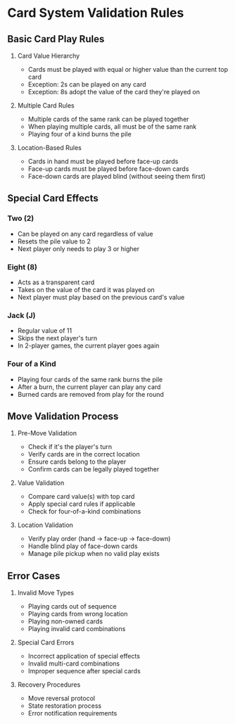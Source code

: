 # Card System Validation Rules

## Basic Card Play Rules

1. Card Value Hierarchy
   - Cards must be played with equal or higher value than the current top card
   - Exception: 2s can be played on any card
   - Exception: 8s adopt the value of the card they're played on

2. Multiple Card Rules
   - Multiple cards of the same rank can be played together
   - When playing multiple cards, all must be of the same rank
   - Playing four of a kind burns the pile

3. Location-Based Rules
   - Cards in hand must be played before face-up cards
   - Face-up cards must be played before face-down cards
   - Face-down cards are played blind (without seeing them first)

## Special Card Effects

### Two (2)
- Can be played on any card regardless of value
- Resets the pile value to 2
- Next player only needs to play 3 or higher

### Eight (8)
- Acts as a transparent card
- Takes on the value of the card it was played on
- Next player must play based on the previous card's value

### Jack (J)
- Regular value of 11
- Skips the next player's turn
- In 2-player games, the current player goes again

### Four of a Kind
- Playing four cards of the same rank burns the pile
- After a burn, the current player can play any card
- Burned cards are removed from play for the round

## Move Validation Process

1. Pre-Move Validation
   - Check if it's the player's turn
   - Verify cards are in the correct location
   - Ensure cards belong to the player
   - Confirm cards can be legally played together

2. Value Validation
   - Compare card value(s) with top card
   - Apply special card rules if applicable
   - Check for four-of-a-kind combinations

3. Location Validation
   - Verify play order (hand → face-up → face-down)
   - Handle blind play of face-down cards
   - Manage pile pickup when no valid play exists

## Error Cases

1. Invalid Move Types
   - Playing cards out of sequence
   - Playing cards from wrong location
   - Playing non-owned cards
   - Playing invalid card combinations

2. Special Card Errors
   - Incorrect application of special effects
   - Invalid multi-card combinations
   - Improper sequence after special cards

3. Recovery Procedures
   - Move reversal protocol
   - State restoration process
   - Error notification requirements